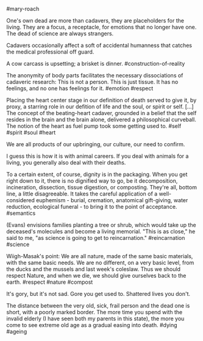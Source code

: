 #mary-roach

One's own dead are more than cadavers, they are placeholders for the living. They are a focus, a receptacle, for emotions that no longer have one. The dead of science are always strangers.

Cadavers occasionally affect a soft of accidental humanness that catches the medical professional off guard.

A cow carcass is upsetting; a brisket is dinner.
#construction-of-reality 

The anonymity of body parts facilitates the necessary dissociations of cadaveric research: This is not a person. This is just tissue. It has no feelings, and no one has feelings for it.
#emotion #respect 

Placing the heart center stage in our definition of death served to give it, by proxy, a starring role in our defition of life and the soul, or spirit or self. [...] The concept of the beating-heart cadaver, grounded in a belief that the self resides in the brain and the brain alone, delivered a philosophical curveball. The notion of the heart as fuel pump took some getting used to.
#self #spirit #soul #heart 

We are all products of our upbringing, our culture, our need to confirm.

I guess this is how it is with animal careers. If you deal with animals for a living, you generally also deal with their deaths.

To a certain extent, of course, dignity is in the packaging. When you get right down to it, there is no dignified way to go, be it decomposition, incineration, dissection, tissue digestion, or composting. They're all, bottom line, a little disagreeable. It takes the careful application of a well-considered euphemism - burial, cremation, anatomical gift-giving, water reduction, ecological funeral - to bring it to the point of acceptance. 
#semantics 

(Evans) envisions families planting a tree or shrub, which would take up the deceased's molecules and become a living memorial. "This is as close," he said to me, "as science is going to get to reincarnation."
#reincarnation #science 

Wiigh-Masak's point: We are all nature, made of the same basic materials, with the same basic needs. We are no different, on a very basic level, from the ducks and the mussels and last week's coleslaw. Thus we should respect Nature, and when we die, we should give ourselves back to the earth.
#respect #nature #compost 

It's gory, but it's not sad. Gore you get used to. Shattered lives you don't.

The distance between the very old, sick, frail person and the dead one is short, with a poorly marked border. The more time you spend with the invalid elderly (I have seen both my parents in this state), the more you come to see extreme old age as a gradual easing into death.
#dying #ageing 

